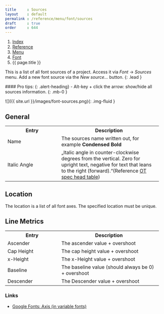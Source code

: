 ```yaml
---
title     : Sources
layout    : default
permalink : /reference/menu/font/sources
draft     : true
order     : 644
---
```


<nav aria-label="breadcrumb">
  <ol class="breadcrumb small">
    <li class="breadcrumb-item"><a href="{{ site.url }}">Index</a></li>
    <li class="breadcrumb-item"><a href="{{ site.url }}/reference">Reference</a></li>
    <li class="breadcrumb-item"><a href="{{ site.url }}/reference/menu">Menu</a></li>
    <li class="breadcrumb-item"><a href="{{ site.url }}/reference/menu/font">Font</a></li>
    <li class="breadcrumb-item active" aria-current="page">{{ page.title }}</li>
  </ol>
</nav>

This is a list of all font sources of a project. Access it via *Font* -> *Sources* menu. Add a new font source via the *New source...* button. 
{: .lead }

<div class="alert alert-primary mt-3" role="alert" markdown='1'>
#### Pro tips: 
{: .alert-heading}
- Alt-key + click the arrow: show/hide all sources information.
{: .mb-0 }
</div>

![]({{ site.url }}/images/font-sources.png){: .img-fluid }

General
-------

<table class='table table-hover'>
<tr>
<th width='35%'>Entry</th>
<th width='65%'>Description</th>
</tr>
<tr>
<td>Name</td>
<td>The sources name written out, for example <b>Condensed Bold</b></td>
</tr>
<tr>
<td>Italic Angle</td>
<td>„Italic angle in counter-clockwise degrees from the vertical. Zero for upright text, negative for text that leans to the right (forward).“(Reference <a href='https://learn.microsoft.com/en-us/typography/opentype/spec/post#header' target="_blank">OT spec head table</a>)</td>
</tr>
</table>

Location
-------
The location is a list of all font axes. The specified location must be unique.

Line Metrics
-------

<table class='table table-hover'>
<tr>
<th width='35%'>Entry</th>
<th width='65%'>Description</th>
</tr>
<tr>
<td>Ascender</td>
<td>The ascender value + overshoot</td>
</tr>
<tr>
<td>Cap Height</td>
<td>The cap height value + overshoot</td>
</tr>
<tr>
<td>x-Height</td>
<td>The x-Height value + overshoot</td>
</tr>
<tr>
<td>Baseline</td>
<td>The baseline value (should always be 0) + overshoot</td>
</tr>
<tr>
<td>Descender</td>
<td>The Descender value + overshoot</td>
</tr>
</table>


### Links

- [Google Fonts: Axis (in variable fonts)](https://fonts.google.com/knowledge/glossary/axis_in_variable_fonts)
